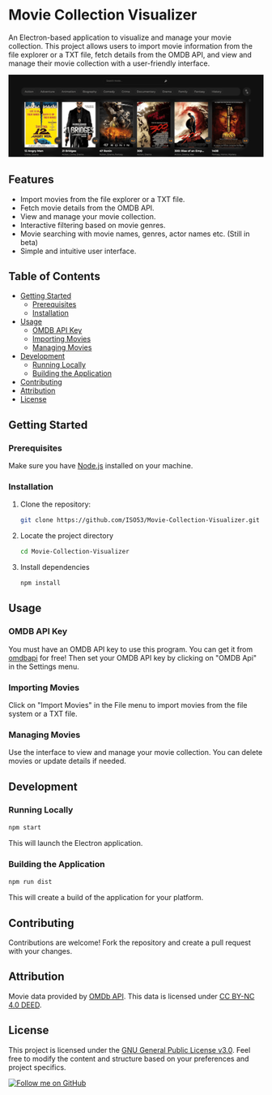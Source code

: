 # Movie Collection Visualizer

An Electron-based application to visualize and manage your movie collection. This project allows users to import movie information from the file explorer or a TXT file, fetch details from the OMDB API, and view and manage their movie collection with a user-friendly interface.

![App GUI](https://raw.githubusercontent.com/ISO53/Movie-Collection-Visualizer/master/gui%20ss%20final-min.png)

## Features

- Import movies from the file explorer or a TXT file.
- Fetch movie details from the OMDB API.
- View and manage your movie collection.
- Interactive filtering based on movie genres.
- Movie searching with movie names, genres, actor names etc. (Still in beta)
- Simple and intuitive user interface.

## Table of Contents

- [Getting Started](#getting-started)
  - [Prerequisites](#prerequisites)
  - [Installation](#installation)
- [Usage](#usage)
  - [OMDB API Key](#omdb-api-key)
  - [Importing Movies](#importing-movies)
  - [Managing Movies](#managing-movies)
- [Development](#development)
  - [Running Locally](#running-locally)
  - [Building the Application](#building-the-application)
- [Contributing](#contributing)
- [Attribution](#attribution)
- [License](#license)

## Getting Started

### Prerequisites

Make sure you have [Node.js](https://nodejs.org/) installed on your machine.

### Installation

1. Clone the repository:
   ```bash
   git clone https://github.com/ISO53/Movie-Collection-Visualizer.git
2. Locate the project directory
   ```bash
   cd Movie-Collection-Visualizer
3. Install dependencies
   ```bash
   npm install
   
## Usage
   ### OMDB API Key
   You must have an OMDB API key to use this program. You can get it from [omdbapi](https://www.omdbapi.com/apikey.aspx) for free! Then set your OMDB API key by clicking on "OMDB Api" in the Settings menu.

   ### Importing Movies
   Click on "Import Movies" in the File menu to import movies from the file system or a TXT file.

   ### Managing Movies
   Use the interface to view and manage your movie collection. You can delete movies or update details if needed.

## Development
   ### Running Locally
   ```bash
   npm start
   ```
   This will launch the Electron application.

   ### Building the Application
   ```bash
   npm run dist
   ```
   This will create a build of the application for your platform.

## Contributing
   Contributions are welcome! Fork the repository and create a pull request with your changes.
   
## Attribution
   Movie data provided by [OMDb API](https://www.omdbapi.com/). This data is licensed under [CC BY-NC 4.0 DEED](https://creativecommons.org/licenses/by-nc/4.0).

## License
   This project is licensed under the [GNU General Public License v3.0](LICENSE). Feel free to modify the content and structure based on your preferences and project specifics.

[![Follow me on GitHub](https://img.shields.io/github/followers/iso53?label=Follow%20%40iso53&style=social)](https://github.com/iso53) 
